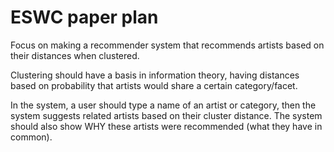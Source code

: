 # ESWC paper plan

Focus on making a recommender system that recommends artists based on their distances when clustered.

Clustering should have a basis in information theory, having distances based on probability that artists would share a certain category/facet.

In the system, a user should type a name of an artist or category, then the system suggests related artists based on their cluster distance. The system should also show WHY these artists were recommended (what they have in common).
